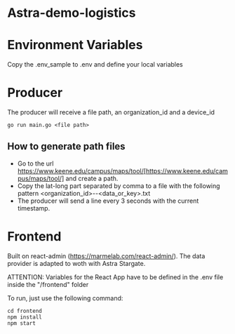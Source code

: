 # Astra-demo-logistics

# Environment Variables

Copy the .env_sample to .env and define your local variables
# Producer

The producer will receive a file path, an organization_id and a device_id

````
go run main.go <file path>
````

## How to generate path files

- Go to the url https://www.keene.edu/campus/maps/tool/[https://www.keene.edu/campus/maps/tool/] and create a path.
- Copy the lat-long part separated by comma to a file with the following pattern <organization_id>-<device-id>-<data_or_key>.txt
- The producer will send a line every 3 seconds with the current timestamp.

# Frontend

Built on react-admin (https://marmelab.com/react-admin/).
The data provider is adapted to woth with Astra Stargate.

ATTENTION: Variables for the React App have to be defined in the .env file inside the "/frontend" folder

To run, just use the following command:

````
cd frontend
npm install
npm start
````

